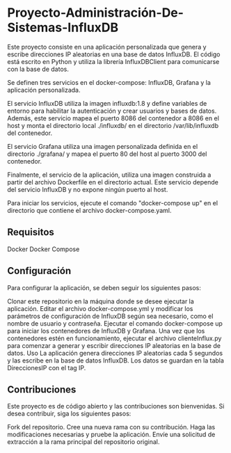 # Proyecto-Administración-De-Sistemas-InfluxDB

Este proyecto consiste en una aplicación personalizada que genera y escribe direcciones IP aleatorias en una base de datos InfluxDB. El código está escrito en Python y utiliza la librería InfluxDBClient para comunicarse con la base de datos.

Se definen tres servicios en el docker-compose: InfluxDB, Grafana y la aplicación personalizada.

El servicio InfluxDB utiliza la imagen influxdb:1.8 y define variables de entorno para habilitar la autenticación y crear usuarios y bases de datos. Además, este servicio mapea el puerto 8086 del contenedor a 8086 en el host y monta el directorio local ./influxdb/ en el directorio /var/lib/influxdb del contenedor.

El servicio Grafana utiliza una imagen personalizada definida en el directorio ./grafana/ y mapea el puerto 80 del host al puerto 3000 del contenedor.

Finalmente, el servicio de la aplicación, utiliza una imagen construida a partir del archivo Dockerfile en el directorio actual. Este servicio depende del servicio InfluxDB y no expone ningún puerto al host.

Para iniciar los servicios, ejecute el comando "docker-compose up" en el directorio que contiene el archivo docker-compose.yaml.

## Requisitos
Docker
Docker Compose

## Configuración
Para configurar la aplicación, se deben seguir los siguientes pasos:

Clonar este repositorio en la máquina donde se desee ejecutar la aplicación.
Editar el archivo docker-compose.yml y modificar los parámetros de configuración de InfluxDB según sea necesario, como el nombre de usuario y contraseña.
Ejecutar el comando docker-compose up para iniciar los contenedores de InfluxDB y Grafana.
Una vez que los contenedores estén en funcionamiento, ejecutar el archivo clienteInflux.py para comenzar a generar y escribir direcciones IP aleatorias en la base de datos.
Uso
La aplicación genera direcciones IP aleatorias cada 5 segundos y las escribe en la base de datos InfluxDB. Los datos se guardan en la tabla DireccionesIP con el tag IP.

## Contribuciones
Este proyecto es de código abierto y las contribuciones son bienvenidas. Si desea contribuir, siga los siguientes pasos:

Fork del repositorio.
Cree una nueva rama con su contribución.
Haga las modificaciones necesarias y pruebe la aplicación.
Envíe una solicitud de extracción a la rama principal del repositorio original.
